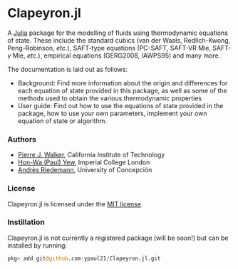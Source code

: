 # Clapeyron.jl
A [Julia](http://julialang.org) package for the modelling of fluids using thermodynamic equations of state. These include the standard cubics (van der Waals, Redlich-Kwong, Peng-Robinson, _etc._), SAFT-type equations (PC-SAFT, SAFT-VR Mie, SAFT-$\gamma$ Mie, _etc._), empirical equations (GERG2008, IAWPS95) and many more.

The documentation is laid out as follows:

- Background: Find more information about the origin and differences for each equation of state provided in this package, as well as some of the methods used to obtain the various thermodynamic properties
- User guide: Find out how to use the equations of state provided in the package, how to use your own parameters, implement your own equation of state or algorithm.

### Authors

- [Pierre J. Walker](https://github.com/pw0908), California Institute of Technology
- [Hon-Wa (Paul) Yew](https://github.com/ypaul21), Imperial College London
- [Andrès Riedemann](https://github.com/longemen3000), University of Concepción

### License

Clapeyron.jl is licensed under the [MIT license](https://github.com/ypaul21/OpenSAFT.jl/blob/master/LICENSE.md).

### Instillation

Clapeyron.jl is not currently a registered package (will be soon!) but can be installed by running:

```julia
pkg> add git@github.com:ypaul21/Clapeyron.jl.git 
```



